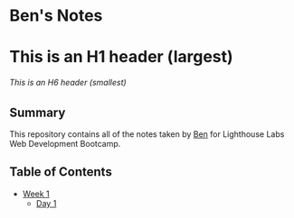 # Ben's Notes
# This is an H1 header (largest)
###### This is an H6 header (smallest)

## Summary

This repository contains all of the notes taken by [Ben](https://github.com/BenjaminJSLee/lighthouse-web-notes) for Lighthouse Labs Web Development Bootcamp.

## Table of Contents
* [Week 1](/Week_1)
  * [Day 1](/Week_1/Day_1)